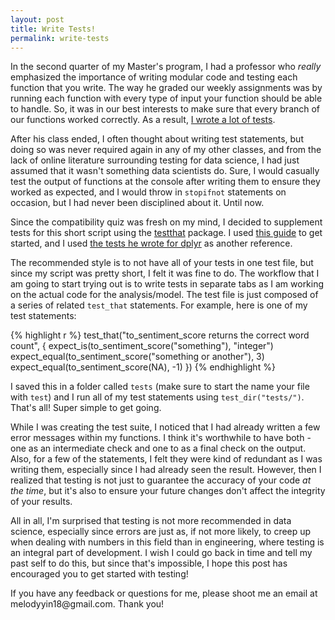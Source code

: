 ```yaml
---
layout: post
title: Write Tests!
permalink: write-tests
---
```


In the second quarter of my Master's program, I had a professor who _really_ emphasized the importance of writing modular code and testing each function that you write. The way he graded our weekly assignments was by running each function with every type of input your function should be able to handle. So, it was in our best interests to make sure that every branch of our functions worked correctly. As a result, [I wrote a lot of tests](https://github.com/melodyyin/coursework/blob/master/basics.rkt). 

After his class ended, I often thought about writing test statements, but doing so was never required again in any of my other classes, and from the lack of online literature surrounding testing for data science, I had just assumed that it wasn't something data scientists do. Sure, I would casually test the output of functions at the console after writing them to ensure they worked as expected, and I would throw in `stopifnot` statements on occasion, but I had never been disciplined about it. Until now. 

Since the compatibility quiz was fresh on my mind, I decided to supplement tests for this short script using the [testthat](https://cran.r-project.org/web/packages/testthat/index.html) package. I used [this guide](https://journal.r-project.org/archive/2011-1/RJournal_2011-1_Wickham.pdf) to get started, and I used [the tests he wrote for dplyr](https://github.com/hadley/dplyr/tree/master/tests/testthat) as another reference. 

The recommended style is to not have all of your tests in one test file, but since my script was pretty short, I felt it was fine to do. The workflow that I am going to start trying out is to write tests in separate tabs as I am working on the actual code for the analysis/model. The test file is just composed of a series of related `test_that` statements. For example, here is one of my test statements:  

{% highlight r %}
test_that("to_sentiment_score returns the correct word count", {
  expect_is(to_sentiment_score("something"), "integer")
  expect_equal(to_sentiment_score("something or another"), 3)
  expect_equal(to_sentiment_score(NA), -1)
})
{% endhighlight %}

I saved this in a folder called `tests` (make sure to start the name your file with `test`) and I run all of my test statements using `test_dir("tests/")`. That's all! Super simple to get going. 

While I was creating the test suite, I noticed that I had already written a few error messages within my functions. I think it's worthwhile to have both - one as an intermediate check and one to as a final check on the output. Also, for a few of the statements, I felt they were kind of redundant as I was writing them, especially since I had already seen the result. However, then I realized that testing is not just to guarantee the accuracy of your code _at the time_, but it's also to ensure your future changes don't affect the integrity of your results. 

All in all, I'm surprised that testing is not more recommended in data science, especially since errors are just as, if not more likely, to creep up when dealing with numbers in this field than in engineering, where testing is an integral part of development. I wish I could go back in time and tell my past self to do this, but since that's impossible, I hope this post has encouraged you to get started with testing! 

<p class="message">If you have any feedback or questions for me, please shoot me an email at melodyyin18@gmail.com. Thank you!</p>